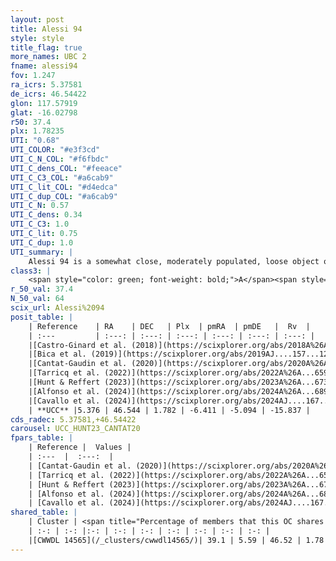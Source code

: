 ```yaml
---
layout: post
title: Alessi 94
style: style
title_flag: true
more_names: UBC 2
fname: alessi94
fov: 1.247
ra_icrs: 5.37581
de_icrs: 46.54422
glon: 117.57919
glat: -16.02798
r50: 37.4
plx: 1.78235
UTI: "0.68"
UTI_COLOR: "#e3f3cd"
UTI_C_N_COL: "#f6fbdc"
UTI_C_dens_COL: "#feeace"
UTI_C_C3_COL: "#a6cab9"
UTI_C_lit_COL: "#d4edca"
UTI_C_dup_COL: "#a6cab9"
UTI_C_N: 0.57
UTI_C_dens: 0.34
UTI_C_C3: 1.0
UTI_C_lit: 0.75
UTI_C_dup: 1.0
UTI_summary: |
    Alessi 94 is a somewhat close, moderately populated, loose object of very high C3 quality. It is well-studied in the literature. This object shares a moderate percentage of members with a later reported entry.
class3: |
    <span style="color: green; font-weight: bold;">A</span><span style="color: green; font-weight: bold;">A</span>
r_50_val: 37.4
N_50_val: 64
scix_url: Alessi%2094
posit_table: |
    | Reference    | RA    | DEC   | Plx  | pmRA  | pmDE   |  Rv  |
    | :---         | :---: | :---: | :---: | :---: | :---: | :---: |
    |[Castro-Ginard et al. (2018)](https://scixplorer.org/abs/2018A%26A...618A..59C) | 5.802 | 46.604 | 1.745 | -6.34 | -5.003 | -9.73 |
    |[Bica et al. (2019)](https://scixplorer.org/abs/2019AJ....157...12B) | 5.796 | 46.605 | -- | -- | -- | -- |
    |[Cantat-Gaudin et al. (2020)](https://scixplorer.org/abs/2020A%26A...640A...1C) | 5.584 | 46.532 | 1.754 | -6.374 | -5.022 | -- |
    |[Tarricq et al. (2022)](https://scixplorer.org/abs/2022A%26A...659A..59T) | 5.095 | 46.652 | 1.793 | -6.407 | -5.071 | -- |
    |[Hunt & Reffert (2023)](https://scixplorer.org/abs/2023A%26A...673A.114H) | 5.269 | 46.531 | 1.781 | -6.365 | -5.083 | -16.817 |
    |[Alfonso et al. (2024)](https://scixplorer.org/abs/2024A%26A...689A..18A) | 6.015 | 46.524 | 1.757 | -6.407 | -5.034 | -- |
    |[Cavallo et al. (2024)](https://scixplorer.org/abs/2024AJ....167...12C) | 6.036 | 46.576 | 1.781 | -- | -- | -- |
    | **UCC** |5.376 | 46.544 | 1.782 | -6.411 | -5.094 | -15.837 | 
cds_radec: 5.37581,+46.54422
carousel: UCC_HUNT23_CANTAT20
fpars_table: |
    | Reference |  Values |
    | :---  |  :---:  |
    | [Cantat-Gaudin et al. (2020)](https://scixplorer.org/abs/2020A%26A...640A...1C) | `AVNN=0.18, DMNN=8.72, AgeNN=8.3` |
    | [Tarricq et al. (2022)](https://scixplorer.org/abs/2022A%26A...659A..59T) | `Dist=547, logAgeNN=8.32` |
    | [Hunt & Reffert (2023)](https://scixplorer.org/abs/2023A%26A...673A.114H) | `AV50=0.119, diffAV50=0.566, MOD50=8.603, logAge50=8.264` |
    | [Alfonso et al. (2024)](https://scixplorer.org/abs/2024A%26A...689A..18A) | `AV=0.18020, MOD=8.71977, logAge=8.76158, Z=-0.0492` |
    | [Cavallo et al. (2024)](https://scixplorer.org/abs/2024AJ....167...12C) | `AV50=0.26, dMod50=8.75, logAge50=8.25, [Fe/H]50=0.35` |
shared_table: |
    | Cluster | <span title="Percentage of members that this OC shares with the ones listed">%</span>   | RA   | DEC   | Plx   | pmRA  | pmDE  | Rv | UTI |
    | :-: | :-: |:-: | :-: | :-: | :-: | :-: | :-: | :-: |
    |[CWWDL 14565](/_clusters/cwwdl14565/)| 39.1 | 5.59 | 46.52 | 1.78 | -6.39 | -5.1 | -16.39 |0.0 |
---
```

